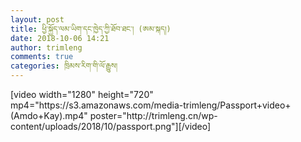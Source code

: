 ```yaml
---
layout: post
title: ཕྱི་སྐྱོད་ལམ་ཡིག་དང་ཁྱེད་ཀྱི་ཐོབ་ཐང་། (ཨམ་སྐད།)
date: 2018-10-06 14:21
author: trimleng
comments: true
categories: ཁྲིམས་རིག་གི་ལོ་རྒྱུས།
---
```

<p>[video width="1280" height="720" mp4="https://s3.amazonaws.com/media-trimleng/Passport+video+(Amdo+Kay).mp4" poster="http://trimleng.cn/wp-content/uploads/2018/10/passport.png"][/video]</p>

<!-- wp:heading -->
<h2></h2>
<!-- /wp:heading -->
